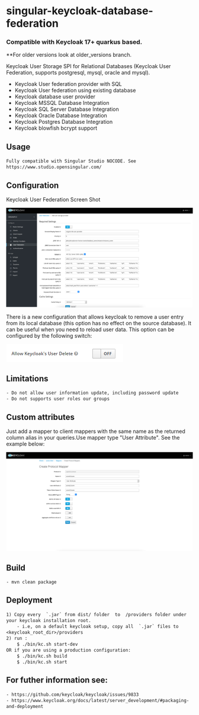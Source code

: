 # singular-keycloak-database-federation


### Compatible with Keycloak 17+ quarkus based.
**For older versions look at older_versions branch.


Keycloak User Storage SPI for Relational Databases (Keycloak User Federation, supports postgresql, mysql, oracle and mysql).

- Keycloak User federation provider with SQL
- Keycloak User federation using existing database
- Keycloak  database user provider
- Keycloak MSSQL Database Integration 
- Keycloak SQL Server Database Integration 
- Keycloak Oracle Database Integration 
- Keycloak Postgres Database Integration 
- Keycloak blowfish bcrypt support



## Usage

    Fully compatible with Singular Studio NOCODE. See https://www.studio.opensingular.com/
    

## Configuration

Keycloak User Federation Screen Shot

![Sample Screenshot](screen.png)

There is a new configuration that allows keycloak to remove a user entry from its local database (this option has no effect on the source database). It can be useful when you need to reload user data.
This option can be configured by the following switch:

![Sample Screenshot](deleteuser.png)

## Limitations

    - Do not allow user information update, including password update
    - Do not supports user roles our groups

## Custom attributes

Just add a mapper to client mappers with the same name as the returned column alias in your queries.Use mapper type "User Attribute". See the example below:
    
![Sample Screenshot 2](screen2.png)


## Build

    - mvn clean package

## Deployment

    1) Copy every  `.jar` from dist/ folder  to  /providers folder under your keycloak installation root. 
        - i.e, on a default keycloak setup, copy all  `.jar` files to <keycloak_root_dir>/providers
    2) run :
        $ ./bin/kc.sh start-dev
    OR if you are using a production configuration:
        $ ./bin/kc.sh build
        $ ./bin/kc.sh start

## For futher information see:
    - https://github.com/keycloak/keycloak/issues/9833
    - https://www.keycloak.org/docs/latest/server_development/#packaging-and-deployment
    
    

